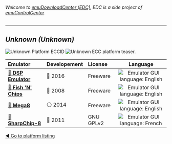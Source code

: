 ###### Welcome to [emuDownloadCenter (EDC)](https://github.com/PhoenixInteractiveNL/emuDownloadCenter/wiki/), EDC is a side project of [emuControlCenter](https://github.com/PhoenixInteractiveNL/emuControlCenter/wiki/)
***
## _Unknown (Unknown)_
![](https://raw.githubusercontent.com/wiki/PhoenixInteractiveNL/emuDownloadCenter/images_platform/ecc_chip8_cell.png "Unknown Platform ECCID")
![](https://raw.githubusercontent.com/wiki/PhoenixInteractiveNL/emuDownloadCenter/images_platform/ecc_chip8_teaser.png "Unknown ECC platform teaser.")

| Emulator | Developement | License | Language |
|:---------|:-------------|:--------|:--------:|
| [:file_folder: **DSP Emulator**](https://github.com/PhoenixInteractiveNL/emuDownloadCenter/wiki/Emulator-dsp#menu) | :large_blue_circle: 2016 | Freeware | ![](https://raw.githubusercontent.com/wiki/PhoenixInteractiveNL/emuDownloadCenter/images_flags/icon_flag_EN_24.png "Emulator GUI language: English") |
| [:file_folder: **Fish 'N' Chips**](https://github.com/PhoenixInteractiveNL/emuDownloadCenter/wiki/Emulator-fnc#menu) | :red_circle: 2008 | Freeware | ![](https://raw.githubusercontent.com/wiki/PhoenixInteractiveNL/emuDownloadCenter/images_flags/icon_flag_EN_24.png "Emulator GUI language: English") |
| [:file_folder: **Mega8**](https://github.com/PhoenixInteractiveNL/emuDownloadCenter/wiki/Emulator-mega8#menu) | :white_circle: 2014 | Freeware | ![](https://raw.githubusercontent.com/wiki/PhoenixInteractiveNL/emuDownloadCenter/images_flags/icon_flag_EN_24.png "Emulator GUI language: English") |
| [:file_folder: **SharpChip-8**](https://github.com/PhoenixInteractiveNL/emuDownloadCenter/wiki/Emulator-sharpchip8#menu) | :red_circle: 2011 | GNU GPLv2 | ![](https://raw.githubusercontent.com/wiki/PhoenixInteractiveNL/emuDownloadCenter/images_flags/icon_flag_FR_24.png "Emulator GUI language: French") |

[:arrow_backward: Go to platform listing](https://github.com/PhoenixInteractiveNL/emuDownloadCenter/wiki/EDC-Platform-List)
